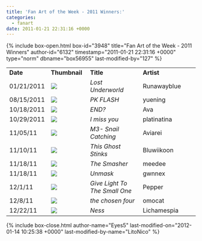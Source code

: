 ```yaml
---
title: 'Fan Art of the Week - 2011 Winners:'
categories:
  - fanart
date: 2011-01-21 22:31:16 +0000
---
```

{% include box-open.html box-id="3948" title="Fan Art of the Week - 2011 Winners" author-id="6132" timestamp="2011-01-21 22:31:16 +0000" type="norm" dbname="box56955" last-modified-by="127" %}
<table border="0">

<tr>
<td width="80"><b>Date</b></td>
<td width="100"><b>Thumbnail</b></td>
<td width="200"><b>Title</b></td>
<td width="200"><b>Artist</b></td>
</tr>


<tr>
<td width="80">01/21/2011</td>
<td width="100"><a href="http://starmen.net/vote/vote.php?id=32366"><img src="http://files.fobby.net/0000/7e6e/lostunderworldcol2.png.thumb.gif" border="0" /></a></td>
<td width="200"><i>Lost Underworld</i></td>
<td width="200">Runawayblue</td>
</tr>

<tr>
<td width="80">08/15/2011</td>
<td width="100"><a href="http://starmen.net/vote/vote.php?id=33172"><img src="http://files.fobby.net/0000/8194/PKness.png.thumb.gif" border="0" /></a></td>
<td width="200"><i>PK FLASH</i></td>
<td width="200">yuening</td>
</tr>

<tr>
<td width="80">10/18/2011</td>
<td width="100"><a href="http://starmen.net/vote/vote.php?id=33314"><img src="http://files.fobby.net/0000/8222/END.jpg.thumb.gif" border="0" /></a></td>
<td width="200"><i>END?</i></td>
<td width="200">Ava</td>
</tr>

<tr>
<td width="80">10/29/2011</td>
<td width="100"><a href="http://starmen.net/vote/vote.php?id=33408"><img src="http://files.fobby.net/0000/8280/i_miss_you_by_platinatina-d4b1pp6.png.thumb.gif" border="0" /></a></td>
<td width="200"><i>I miss you</i></td>
<td width="200">platinatina</td>
</tr>

<tr>
<td width="80">11/05/11</td>
<td width="100"><a href="http://starmen.net/vote/vote.php?id=33462"><img src="http://files.fobby.net/0000/82b6/SnailCatchingTemp.png.thumb.gif" border="0" /></a></td>
<td width="200"><i>M3- Snail Catching</i></td>
<td width="200">Aviarei</td>
</tr>

<tr>
<td width="80">11/10/11</td>
<td width="100"><a href="http://starmen.net/vote/vote.php?id=33494"><img src="http://files.fobby.net/0000/82d6/2010-11-01b%20smellyghost.png.thumb.gif" border="0" /></a></td>
<td width="200"><i>This Ghost Stinks</i></td>
<td width="200">Bluwiikoon</td>
</tr>


<tr>
<td width="80">11/18/11</td>
<td width="100"><a href="http://starmen.net/vote/vote.php?id=30206"><img src="http://files.fobby.net/0000/75fe/takenpoo.png.thumb.gif" border="0" /></a></td>
<td width="200"><i>The Smasher</i></td>
<td width="200">meedee</td>
</tr>

<tr>
<td width="80">11/18/11</td>
<td width="100"><a href="http://starmen.net/vote/vote.php?id=31383"><img src="http://files.fobby.net/0000/7a97/demask2%20copy.png.thumb.gif" border="0" /></a></td>
<td width="200"><i>Unmask</i></td>
<td width="200">gwnnex</td>
</tr>
<tr>
<td width="80">12/1/11</td>
<td width="100"><a href="http://starmen.net/vote/vote.php?id=33664"><img src="http://files.fobby.net/0000/8380/lucasnboney.png.thumb.gif" border="0" /></a></td>
<td width="200"><i>Give Light To The Small One</i></td>
<td width="200">Pepper</td>
</tr>
<tr>
<td width="80">12/8/11</td>
<td width="100"><a href="http://starmen.net/vote/vote.php?id=33672"><img src="http://files.fobby.net/0000/8388/24ness.jpg.thumb.gif" border="0" /></a></td>
<td width="200"><i>the chosen four</i></td>
<td width="200">omocat</td>
</tr>
<tr>
<td width="80">12/22/11</td>
<td width="100"><a href="http://starmen.net/vote/vote.php?id=33741"><img src="http://files.fobby.net/0000/83cd/nessssssssss.png.thumb.gif" border="0" /></a></td>
<td width="200"><i>Ness</i></td>
<td width="200">Lichamespia</td>
</tr>

</table>




{% include box-close.html author-name="Eyes5" last-modified-on="2012-01-14 10:25:38 +0000" last-modified-by-name="LitoNico" %}
